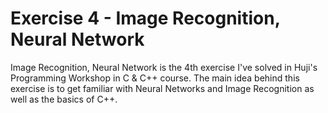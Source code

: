 # Exercise 4 - Image Recognition, Neural Network
Image Recognition, Neural Network is the 4th exercise I've solved in Huji's Programming Workshop in C & C++ course.
The main idea behind this exercise is to get familiar with Neural Networks and Image Recognition as well as the basics of C++.
